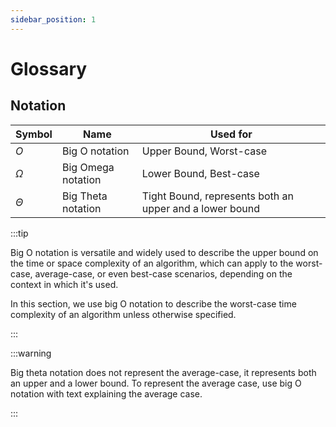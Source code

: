 ```yaml
---
sidebar_position: 1
---
```


# Glossary

## Notation

| Symbol   | Name               | Used for                                                |
| -------- | ------------------ | ------------------------------------------------------- |
| $O$      | Big O notation     | Upper Bound, Worst-case                                 |
| $\Omega$ | Big Omega notation | Lower Bound, Best-case                                  |
| $\Theta$ | Big Theta notation | Tight Bound, represents both an upper and a lower bound |

:::tip

Big O notation is versatile and widely used to describe the upper bound on the time or space complexity of an algorithm, which can apply to the worst-case, average-case, or even best-case scenarios, depending on the context in which it's used.

In this section, we use big O notation to describe the worst-case time complexity of an algorithm unless otherwise specified.

:::

:::warning

Big theta notation does not represent the average-case, it represents both an upper and a lower bound. To represent the average case, use big O notation with text explaining the average case.

:::

